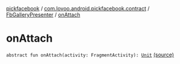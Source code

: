 [pickfacebook](../../index.md) / [com.lovoo.android.pickfacebook.contract](../index.md) / [FbGalleryPresenter](index.md) / [onAttach](./on-attach.md)

# onAttach

`abstract fun onAttach(activity: FragmentActivity): `[`Unit`](https://kotlinlang.org/api/latest/jvm/stdlib/kotlin/-unit/index.html) [(source)](https://github.com/lovoo/android-pickpic/blob/master/pickfacebook/pickfacebook/src/main/kotlin/com/lovoo/android/pickfacebook/contract/FbGalleryPresenter.kt#L30)